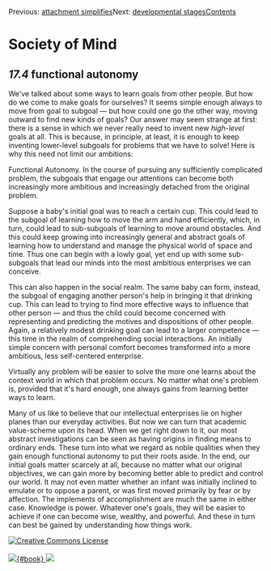 <div class="chapnav">

<span class="prev">Previous: [attachment
simplifies](./som-17.3.html)</span><span class="next">Next:
[developmental stages](./som-17.5.html)</span><span
class="contents">[Contents](index.html)</span>
<div class="titlebar">

Society of Mind
===============

</div>

</div>

*17.4* functional autonomy
--------------------------

We've talked about some ways to learn goals from other people. But how
do we come to make goals for ourselves? It seems simple enough always to
move from goal to subgoal — but how could one go the other way, moving
outward to find new kinds of goals? Our answer may seem strange at
first: there is a sense in which we never really need to invent new
*high-level* goals at all. This is because, in principle, at least, it
is enough to keep inventing lower-level subgoals for problems that we
have to solve! Here is why this need not limit our ambitions:

Functional Autonomy. In the course of pursuing any sufficiently
complicated problem, the subgoals that engage our attentions can become
both increasingly more ambitious and increasingly detached from the
original problem.

Suppose a baby's initial goal was to reach a certain cup. This could
lead to the subgoal of learning how to move the arm and hand
efficiently, which, in turn, could lead to sub-subgoals of learning to
move around obstacles. And this could keep growing into increasingly
general and abstract goals of learning how to understand and manage the
physical world of space and time. Thus one can begin with a lowly goal,
yet end up with some sub-subgoals that lead our minds into the most
ambitious enterprises we can conceive.

This can also happen in the social realm. The same baby can form,
instead, the subgoal of engaging another person's help in bringing it
that drinking cup. This can lead to trying to find more effective ways
to influence that other person — and thus the child could become
concerned with representing and predicting the motives and dispositions
of other people. Again, a relatively modest drinking goal can lead to a
larger competence — this time in the realm of comprehending social
interactions. An initially simple concern with personal comfort becomes
transformed into a more ambitious, less self-centered enterprise.

Virtually any problem will be easier to solve the more one learns about
the context world in which that problem occurs. No matter what one's
problem is, provided that it's hard enough, one always gains from
learning better ways to learn.

Many of us like to believe that our intellectual enterprises lie on
higher planes than our everyday activities. But now we can turn that
academic value-scheme upon its head. When we get right down to it, our
most abstract investigations can be seen as having origins in finding
means to ordinary ends. These turn into what we regard as noble
qualities when they gain enough functional autonomy to put their roots
aside. In the end, our initial goals matter scarcely at all, because no
matter what our original objectives, we can gain more by becoming better
able to predict and control our world. It may not even matter whether an
infant was initially inclined to emulate or to oppose a parent, or was
first moved primarily by fear or by affection. The implements of
accomplishment are much the same in either case. Knowledge is power.
Whatever one's goals, they will be easier to achieve if one can become
wise, wealthy, and powerful. And these in turn can best be gained by
understanding how things work.

<div class="footer">

[![Creative Commons
License](http://i.creativecommons.org/l/by-nc-sa/3.0/80x15.png)](http://creativecommons.org/licenses/by-nc-sa/3.0/deed.en_US)\
\
[![](./images/som_book.jpeg){#book}
![](./images/a_logo_17.gif)](http://www.amazon.com/gp/product/0671657135?ie=UTF8&camp=1789&creativeASIN=0671657135&linkCode=xm2&tag=marvinminsky)

</div>
